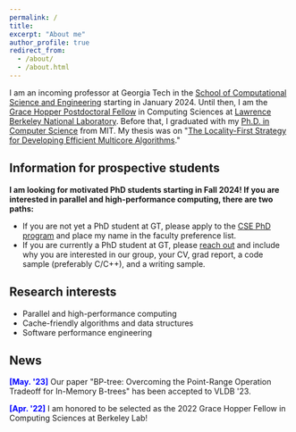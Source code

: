 ```yaml
---
permalink: /
title: 
excerpt: "About me"
author_profile: true
redirect_from: 
  - /about/
  - /about.html
---
```


I am an incoming professor at Georgia Tech in the [School of Computational Science and Engineering](https://cse.gatech.edu/) starting in January 2024. Until then, I am the [Grace Hopper Postdoctoral Fellow](https://cs.lbl.gov/careers/computing-fellowships/hopper-fellowship/) in Computing Sciences at [Lawrence Berkeley National Laboratory](https://cs.lbl.gov/). Before that, I graduated with my [Ph.D. in Computer Science](https://credentials.mit.edu/certificate/bce7086eacde5e259b95a31ef69cd6ad) from MIT. My thesis was on "[The Locality-First Strategy for Developing Efficient Multicore Algorithms](https://hdl.handle.net/1721.1/143200)."

## Information for prospective students

**I am looking for motivated PhD students starting in Fall 2024! If you are interested in parallel and high-performance computing, there are two paths:**

- If you are not yet a PhD student at GT, please apply to the [CSE PhD program](https://www.cc.gatech.edu/degree-programs/phd-computational-science-and-engineering) and place my name in the faculty preference list. 
- If you are currently a PhD student at GT, please <a href = "mailto: hjxu@lbl.gov">reach out</a> and include why you are interested in our group, your CV, grad report, a code sample (preferably C/C++), and a writing sample.

## Research interests

- Parallel and high-performance computing
- Cache-friendly algorithms and data structures 
- Software performance engineering

## News
<span style="color:blue">**[May. '23]**</span> Our paper "BP-tree: Overcoming the Point-Range Operation Tradeoff for In-Memory B-trees" has been accepted to VLDB '23.

<span style="color:blue">**[Apr. '22]**</span> I am honored to be selected as the 2022 Grace Hopper Fellow in Computing Sciences at Berkeley Lab!

